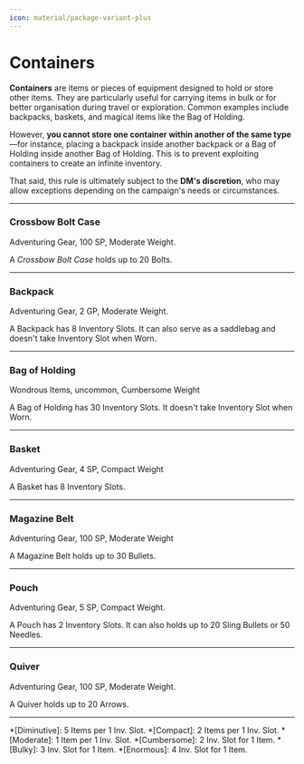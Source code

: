 ```yaml
---
icon: material/package-variant-plus
---
```


# Containers

**Containers** are items or pieces of equipment designed to hold or store other items. They are particularly useful for carrying items in bulk or for better organisation during travel or exploration. Common examples include backpacks, baskets, and magical items like the Bag of Holding.

However, **you cannot store one container within another of the same type**—for instance, placing a backpack inside another backpack or a Bag of Holding inside another Bag of Holding. This is to prevent exploiting containers to create an infinite inventory. 

That said, this rule is ultimately subject to the **DM's discretion**, who may allow exceptions depending on the campaign's needs or circumstances.

---

### Crossbow Bolt Case

Adventuring Gear, 100 SP, Moderate Weight.

A *Crossbow Bolt Case* holds up to 20 Bolts.

---

### Backpack

Adventuring Gear, 2 GP, Moderate Weight.

A Backpack has 8 Inventory Slots. It can also serve as a saddlebag and doesn't take Inventory Slot when Worn.

---

### Bag of Holding

Wondrous Items, uncommon, Cumbersome Weight

A Bag of Holding has 30 Inventory Slots. It doesn't take Inventory Slot when Worn.

---

### Basket

Adventuring Gear, 4 SP, Compact Weight

A Basket has 8 Inventory Slots.

---

### Magazine Belt

Adventuring Gear, 100 SP, Moderate Weight

A Magazine Belt holds up to 30 Bullets.

---

### Pouch

Adventuring Gear, 5 SP, Compact Weight.

A Pouch has 2 Inventory Slots. It can also holds up to 20 Sling Bullets or 50 Needles.

---

### Quiver

Adventuring Gear, 100 SP, Moderate Weight.

A Quiver holds up to 20 Arrows.

---

*[Diminutive]: 5 Items per 1 Inv. Slot.
*[Compact]: 2 Items per 1 Inv. Slot.
*[Moderate]: 1 Item per 1 Inv. Slot.
*[Cumbersome]: 2 Inv. Slot for 1 Item.
*[Bulky]: 3 Inv. Slot for 1 Item.
*[Enormous]: 4 Inv. Slot for 1 Item.
